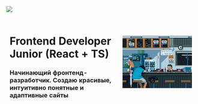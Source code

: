 <div align="start">
  <img src="https://skillicons.dev/icons?i=html,css,js,ts,react,vercel,nodejs,npm,git" />
  <!-- <img src="https://skillicons.dev/icons?i=html,css,js,ts,bootstrap,react,vercel,nodejs,npm,express,mongodb,git,github,figma" /> -->
  <br>
  <table style="border: 1px solid transparent; border-collapse: collapse;">
    <tr>
      <td width="60%" align="left" style="border: 1px solid transparent;">
        <h1>Frontend Developer Junior (React + TS)</h1>
        <h3>Начинающий фронтенд-разработчик. Создаю красивые, интуитивно понятные и адаптивные сайты</h3>
      </td>
      <td width="40%" align="center" style="border: 1px solid transparent;">
        <img src="https://github.com/Bogatyrev-Islam/Bogatyrev-Islam/raw/main/гиф%20анимация.gif" alt="Анимация проекта" width="400"/>
      </td>
    </tr>
  </table>
</div>
